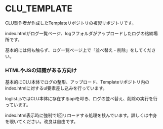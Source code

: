 # CLU_TEMPLATE
CLU製作者が作成したTemplateリポジトリの複製リポジトリです。

index.htmlがログ一覧ページ、logフフォルダがアップロードしたログの格納場所です。

基本的には何も触らず、ログ一覧ページ上で「並べ替え・削除」をしてください。

### HTMLやJSの知識がある方向け
基本的にCLU本体でログの整形、アップロード、Templateリポジトリ内のindex.htmlに対するul要素差し込みを行っています。

loglist.jsではCLU本体に存在するapiを叩き、ログの並べ替え、削除の実行を行っています。

index.html表示時に強制で1回リロードする処理を挟んでいます。詳しくは中身を覗いてください。改良は自由です。
